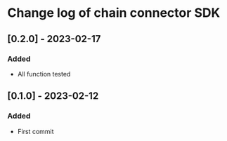 # Change log of chain connector SDK

## [0.2.0] - 2023-02-17

### Added

- All function tested

## [0.1.0] - 2023-02-12

### Added

- First commit